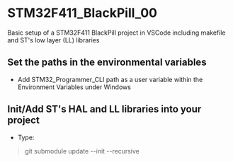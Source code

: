 # STM32F411_BlackPill_00
Basic setup of a STM32F411 BlackPill project in VSCode including makefile and ST's low layer (LL) libraries

## Set the paths in the environmental variables
- Add STM32_Programmer_CLI path as a user variable within the Environment Variables under Windows

## Init/Add ST's HAL and LL libraries into your project
- Type:
> git submodule update --init --recursive

